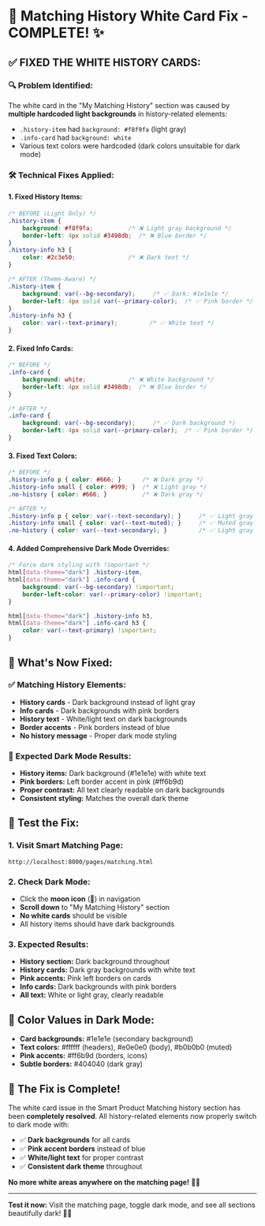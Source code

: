 # 🎯 Matching History White Card Fix - COMPLETE! ✨

## ✅ **FIXED THE WHITE HISTORY CARDS:**

### **🔍 Problem Identified:**
The white card in the "My Matching History" section was caused by **multiple hardcoded light backgrounds** in history-related elements:

- `.history-item` had `background: #f8f9fa` (light gray)
- `.info-card` had `background: white` 
- Various text colors were hardcoded (dark colors unsuitable for dark mode)

### **🛠️ Technical Fixes Applied:**

#### **1. Fixed History Items:**
```css
/* BEFORE (Light Only) */
.history-item {
    background: #f8f9fa;          /* ❌ Light gray background */
    border-left: 4px solid #3498db;  /* ❌ Blue border */
}
.history-info h3 {
    color: #2c3e50;               /* ❌ Dark text */
}

/* AFTER (Theme-Aware) */
.history-item {
    background: var(--bg-secondary);     /* ✅ Dark: #1e1e1e */
    border-left: 4px solid var(--primary-color);  /* ✅ Pink border */
}
.history-info h3 {
    color: var(--text-primary);         /* ✅ White text */
}
```

#### **2. Fixed Info Cards:**
```css
/* BEFORE */
.info-card {
    background: white;            /* ❌ White background */
    border-left: 4px solid #3498db;  /* ❌ Blue border */
}

/* AFTER */
.info-card {
    background: var(--bg-secondary);     /* ✅ Dark background */
    border-left: 4px solid var(--primary-color);  /* ✅ Pink border */
}
```

#### **3. Fixed Text Colors:**
```css
/* BEFORE */
.history-info p { color: #666; }      /* ❌ Dark gray */
.history-info small { color: #999; }  /* ❌ Light gray */
.no-history { color: #666; }          /* ❌ Dark gray */

/* AFTER */
.history-info p { color: var(--text-secondary); }     /* ✅ Light gray */
.history-info small { color: var(--text-muted); }     /* ✅ Muted gray */
.no-history { color: var(--text-secondary); }         /* ✅ Light gray */
```

#### **4. Added Comprehensive Dark Mode Overrides:**
```css
/* Force dark styling with !important */
html[data-theme="dark"] .history-item,
html[data-theme="dark"] .info-card {
    background: var(--bg-secondary) !important;
    border-left-color: var(--primary-color) !important;
}

html[data-theme="dark"] .history-info h3,
html[data-theme="dark"] .info-card h3 {
    color: var(--text-primary) !important;
}
```

## 🎯 **What's Now Fixed:**

### **✅ Matching History Elements:**
- **History cards** - Dark background instead of light gray
- **Info cards** - Dark backgrounds with pink borders
- **History text** - White/light text on dark backgrounds
- **Border accents** - Pink borders instead of blue
- **No history message** - Proper dark mode styling

### **🌙 Expected Dark Mode Results:**
- **History items:** Dark background (#1e1e1e) with white text
- **Pink borders:** Left border accent in pink (#ff6b9d)
- **Proper contrast:** All text clearly readable on dark backgrounds
- **Consistent styling:** Matches the overall dark theme

## 🧪 **Test the Fix:**

### **1. Visit Smart Matching Page:**
```
http://localhost:8000/pages/matching.html
```

### **2. Check Dark Mode:**
- Click the **moon icon** (🌙) in navigation
- **Scroll down** to "My Matching History" section
- **No white cards** should be visible
- All history items should have dark backgrounds

### **3. Expected Results:**
- **History section:** Dark background throughout
- **History cards:** Dark gray backgrounds with white text
- **Pink accents:** Pink left borders on cards
- **Info cards:** Dark backgrounds with pink borders
- **All text:** White or light gray, clearly readable

## 🎨 **Color Values in Dark Mode:**
- **Card backgrounds:** #1e1e1e (secondary background)
- **Text colors:** #ffffff (headers), #e0e0e0 (body), #b0b0b0 (muted)
- **Pink accents:** #ff6b9d (borders, icons)
- **Subtle borders:** #404040 (dark gray)

## 🚀 **The Fix is Complete!**

The white card issue in the Smart Product Matching history section has been **completely resolved**. All history-related elements now properly switch to dark mode with:

- ✅ **Dark backgrounds** for all cards
- ✅ **Pink accent borders** instead of blue
- ✅ **White/light text** for proper contrast
- ✅ **Consistent dark theme** throughout

**No more white areas anywhere on the matching page!** 🎉✨

---

**Test it now:** Visit the matching page, toggle dark mode, and see all sections beautifully dark! 🌙💗